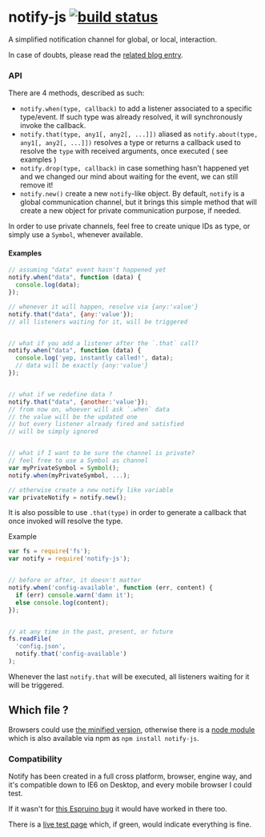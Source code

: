 notify-js [![build status](https://secure.travis-ci.org/WebReflection/notify-js.svg)](http://travis-ci.org/WebReflection/notify-js)
=========
A simplified notification channel for global, or local, interaction.

In case of doubts, please read the [related blog entry](https://www.webreflection.co.uk/blog/2015/08/14/the-line-between-events-and-promises).


### API
There are 4 methods, described as such:

  * `notify.when(type, callback)` to add a listener associated to a specific type/event. If such type was already resolved, it will synchronously invoke the callback.
  * `notify.that(type, any1[, any2[, ...]])` aliased as `notify.about(type, any1[, any2[, ...]])` resolves a type or returns a callback used to resolve the `type` with received arguments, once executed ( see examples )
  * `notify.drop(type, callback)` in case something hasn't happened yet and we changed our mind about waiting for the event, we can still remove it!
  * `notify.new()` create a new `notify`-like object. By default, `notify` is a global communication channel, but it brings this simple method that will create a new object for private communication purpose, if needed.

In order to use private channels, feel free to create unique IDs as type, or simply use a `Symbol`, whenever available.


#### Examples
```js
// assuming "data" event hasn't happened yet
notify.when("data", function (data) {
  console.log(data);
});

// whenever it will happen, resolve via {any:'value'}
notify.that("data", {any:'value'});
// all listeners waiting for it, will be triggered


// what if you add a listener after the `.that` call?
notify.when("data", function (data) {
  console.log('yep, instantly called!', data);
  // data will be exactly {any:'value'}
});


// what if we redefine data ?
notify.that("data", {another:'value'});
// from now on, whoever will ask `.when` data
// the value will be the updated one
// but every listener already fired and satisfied
// will be simply ignored


// what if I want to be sure the channel is private?
// feel free to use a Symbol as channel
var myPrivateSymbol = Symbol();
notify.when(myPrivateSymbol, ...);

// otherwise create a new notify like variable
var privateNotify = notify.new();
```

It is also possible to use `.that(type)` in order to generate a callback
that once invoked will resolve the type.

Example
```js
var fs = require('fs');
var notify = require('notify-js');


// before or after, it doesn't matter
notify.when('config-available', function (err, content) {
  if (err) console.warn('damn it');
  else console.log(content);
});


// at any time in the past, present, or future
fs.readFile(
  'config.json',
  notify.that('config-available')
);
```

Whenever the last `notify.that` will be executed, all listeners waiting for it will be triggered.


## Which file ?
Browsers could use [the minified version](https://github.com/WebReflection/notify-js/blob/master/build/notify-js.js), otherwise there is a [node module](https://github.com/WebReflection/notify-js/blob/master/build/notify-js.node.js)
which is also available via npm as `npm install notify-js`.



### Compatibility
Notify has been created in a full cross platform, browser, engine way, and it's compatible down to IE6 on Desktop, and every mobile browser I could test.

If it wasn't for [this Espruino bug](https://github.com/espruino/Espruino/issues/561) it would have worked in there too.

There is a [live test page](http://webreflection.github.io/notify-js/test/) which, if green, would indicate everything is fine.